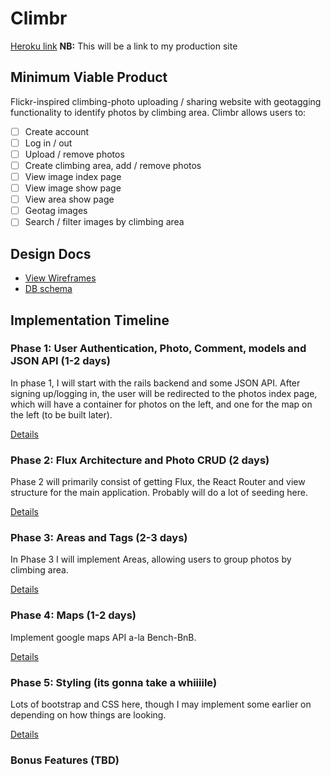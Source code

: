 # Climbr

[Heroku link][heroku] **NB:** This will be a link to my production site

[heroku]: http://www.herokuapp.com

## Minimum Viable Product

Flickr-inspired climbing-photo uploading / sharing website with
geotagging functionality to identify photos by climbing area.
Climbr allows users to:

<!-- This is a Markdown checklist. Use it to keep track of your progress! -->

- [ ] Create account
- [ ] Log in / out
- [ ] Upload / remove photos
- [ ] Create climbing area, add / remove photos
- [ ] View image index page
- [ ] View image show page
- [ ] View area show page
- [ ] Geotag images
- [ ] Search / filter images by climbing area

## Design Docs
* [View Wireframes][view]
* [DB schema][schema]

[view]: ./docs/views.md
[schema]: ./docs/schema.md

## Implementation Timeline

### Phase 1: User Authentication, Photo, Comment, models and JSON API (1-2 days)

In phase 1, I will start with the rails backend and some JSON API. After signing up/logging in, the user will be redirected to the photos index page, which will have a container for photos on the left, and one for the map on the left (to be built later).



[Details][phase-one]

### Phase 2: Flux Architecture and Photo CRUD (2 days)

Phase 2 will primarily consist of getting Flux, the React Router and view structure for the main application. Probably will do a lot of seeding here.

[Details][phase-two]

### Phase 3: Areas and Tags (2-3 days)

In Phase 3 I will implement Areas, allowing users to group photos by climbing area.

[Details][phase-three]

### Phase 4: Maps (1-2 days)

Implement google maps API a-la Bench-BnB.

[Details][phase-four]

### Phase 5: Styling (its gonna take a whiiiile)

Lots of bootstrap and CSS here, though I may implement some earlier on depending on how things are looking.

[Details][phase-five]

### Bonus Features (TBD)
<!-- - [ ] Prettify transitions
- [ ] Use javascript library for cleaner tag selection
- [ ] Infinite scroll for Photos Index -->

[phase-one]: ./docs/phases/phase1.md
[phase-two]: ./docs/phases/phase2.md
[phase-three]: ./docs/phases/phase3.md
[phase-four]: ./docs/phases/phase4.md
[phase-five]: ./docs/phases/phase5.md
